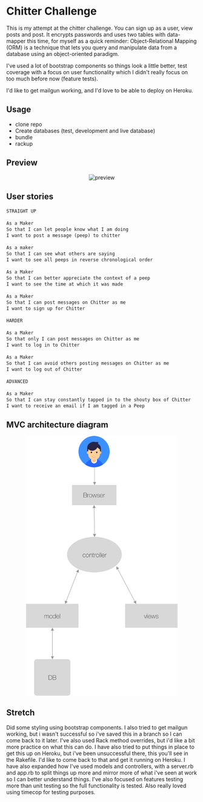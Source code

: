 Chitter Challenge
=================

This is my attempt at the chitter challenge. You can sign up as a user, view posts and post. It encrypts passwords and uses two tables with data-mapper this time, for myself as a quick reminder: Object-Relational Mapping (ORM) is a technique that lets you query and manipulate data from a database using an object-oriented paradigm. 

I've used a lot of bootstrap components so things look a little better, test coverage with a focus on user functionality which I didn't really focus on too much before now (feature tests). 

I'd like to get mailgun working, and I'd love to be able to deploy on Heroku. 


Usage
-----

* clone repo
* Create databases (test, development and live database)
* bundle
* rackup

Preview
-----

<p align="center"><img width="800" alt="preview" src="https://user-images.githubusercontent.com/16557524/59190114-c4288300-8b73-11e9-9758-06fb28eca9ff.png"></p>


User stories
---------

```
STRAIGHT UP

As a Maker
So that I can let people know what I am doing  
I want to post a message (peep) to chitter

As a maker
So that I can see what others are saying  
I want to see all peeps in reverse chronological order

As a Maker
So that I can better appreciate the context of a peep
I want to see the time at which it was made

As a Maker
So that I can post messages on Chitter as me
I want to sign up for Chitter

HARDER

As a Maker
So that only I can post messages on Chitter as me
I want to log in to Chitter

As a Maker
So that I can avoid others posting messages on Chitter as me
I want to log out of Chitter

ADVANCED

As a Maker
So that I can stay constantly tapped in to the shouty box of Chitter
I want to receive an email if I am tagged in a Peep
```


MVC architecture diagram
---------

<p align="center"><img width="400" alt="MVC" src="images/mvc_chitter_v1.png"></p>


Stretch
------

Did some styling using bootstrap components. I also tried to get mailgun working, but i wasn't successful so i've saved this in a branch so I can come back to it later. I've also used Rack method overrides, but i'd like a bit more practice on what this can do. 
I have also tried to put things in place to get this up on Heroku, but i've been unsuccessful there, this you'll see in the Rakefile. I'd like to come back to that and get it running on Heroku. 
I have also expanded how I've used models and controllers, with a server.rb and app.rb to split things up more and mirror more of what i've seen at work so I can better understand things. 
I've also focused on features testing more than unit testing so the full functionality is tested.
Also really loved using timecop for testing purposes. 
